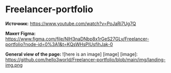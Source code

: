 # Freelancer-portfolio
**Источник:** https://www.youtube.com/watch?v=PoJaRi7Ug7Q

**Макет Figma:** https://www.figma.com/file/NlH3naDNbp8x1rGeS27GLy/Freelancer-portfolio?node-id=0%3A1&t=KQsWHsPIUsfihJak-0

**General view of the page:**
![here is an image] [image]
[image]: https://github.com/hello3world/Freelancer-portfolio/blob/main/img/landing-img.png